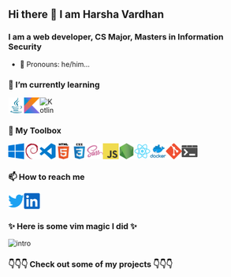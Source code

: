 ## Hi there 👋 I am Harsha Vardhan

### I am a web developer, CS Major, Masters in Information Security

- 🧔 Pronouns: he/him...

### 🌱 I’m currently learning
<img align="left" alt="Java" title="Java" width="32px" src="https://raw.githubusercontent.com/HarshaVardhanNakkina/HarshaVardhanNakkina/5b1433dafdb11c5f356996a09a24f3e34e7159bf/icons/Java%20icon.svg" />
<img align="left" alt="Kotlin" title="Kotlin" width="32px" src="https://raw.githubusercontent.com/github/explore/80688e429a7d4ef2fca1e82350fe8e3517d3494d/topics/kotlin/kotlin.png" />
<img align="left" alt="Kotlin" title="Kotlin" width="32px" src="https://cdn.jsdelivr.net/npm/simple-icons@4.25.0/icons/go.svg" />

<br/>
<br/>

### 🧰 My Toolbox
<img align="left" alt="Microsoft Windows OS" title="Widows" width="32px" src="https://raw.githubusercontent.com/HarshaVardhanNakkina/HarshaVardhanNakkina/7e27b6be94036e7f54ca23314f75b3596cd54c95/icons/Windows%20icon.svg" />
<img align="left" alt="Debian OS" title="Debian" width="32px" src="https://raw.githubusercontent.com/HarshaVardhanNakkina/HarshaVardhanNakkina/8b0f9a5cb176688829acac47f2c62847d57b28ce/icons/Debian%20icon.svg" />
<img align="left" alt="Visual Studio Code" title="VSCode" width="32px" src="https://raw.githubusercontent.com/HarshaVardhanNakkina/HarshaVardhanNakkina/daa7cc94db6b4dab49a30fd1fe5c9e87a3b12553/icons/Visual%20Studio%20Code%20icon.svg" />
<img align="left" alt="HTML5" title="HTML5" width="32px" src="https://raw.githubusercontent.com/github/explore/80688e429a7d4ef2fca1e82350fe8e3517d3494d/topics/html/html.png" />
<img align="left" alt="CSS3" title="CSS3" width="32px" src="https://raw.githubusercontent.com/github/explore/80688e429a7d4ef2fca1e82350fe8e3517d3494d/topics/css/css.png" />
<img align="left" alt="SCSS" title="SCSS" width="32px" src="https://raw.githubusercontent.com/github/explore/80688e429a7d4ef2fca1e82350fe8e3517d3494d/topics/sass/sass.png" />
<img align="left" alt="JavaScript" title="JavaScript" width="32px" src="https://raw.githubusercontent.com/github/explore/80688e429a7d4ef2fca1e82350fe8e3517d3494d/topics/javascript/javascript.png" />
<img align="left" alt="Node.js" title="Node.js" width="32px" src="https://raw.githubusercontent.com/github/explore/80688e429a7d4ef2fca1e82350fe8e3517d3494d/topics/nodejs/nodejs.png" />
<img align="left" alt="React.js" title="React.js" width="32px" src="https://raw.githubusercontent.com/HarshaVardhanNakkina/HarshaVardhanNakkina/3f0f30a93165510dfa574ce5d17b5495a853d0d5/icons/React%20icon.svg" />
<img align="left" alt="Docker" title="Docker" width="32px" src="https://raw.githubusercontent.com/github/explore/80688e429a7d4ef2fca1e82350fe8e3517d3494d/topics/docker/docker.png" />
<img align="left" alt="Git" title="Git" width="32px" src="https://raw.githubusercontent.com/HarshaVardhanNakkina/HarshaVardhanNakkina/3f0f30a93165510dfa574ce5d17b5495a853d0d5/icons/Git%20icon.svg" />
<img align="left" alt="Windows Terminal" title="Windows Terminal" width="32px" src="https://raw.githubusercontent.com/HarshaVardhanNakkina/HarshaVardhanNakkina/23c4e89004763aae92854fa3f8ce4539597f5296/icons/Windows%20Terminal%20icon.svg" />

<br/>
<br/>

### 📫 How to reach me
[<img align="left" alt="Twitter" width="32px" src="https://raw.githubusercontent.com/HarshaVardhanNakkina/HarshaVardhanNakkina/40e65497c4579916a5457ea891a4b1a5f87ebbc0/icons/Twitter%20icon.svg" />][twitter]
[<img align="left" alt="LinkedIn" width="32px" src="https://raw.githubusercontent.com/HarshaVardhanNakkina/HarshaVardhanNakkina/40e65497c4579916a5457ea891a4b1a5f87ebbc0/icons/LinkedIn%20icon.svg" />][linkedin]

<br/>
<br/>

### ✨ Here is some vim magic I did ✨

![intro](./profile_intro.gif)

### 👇👇👇 Check out some of my projects 👇👇👇

[twitter]: https://twitter.com/@Ganeshh___
[linkedin]: https://www.linkedin.com/in/harsha-vardhan-nakkina-447b721b4/
